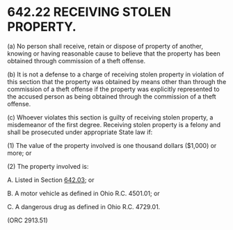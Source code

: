 642.22 RECEIVING STOLEN PROPERTY.
=================================

​(a) No person shall receive, retain or dispose of property of another,
knowing or having reasonable cause to believe that the property has been
obtained through commission of a theft offense.

​(b) It is not a defense to a charge of receiving stolen property in
violation of this section that the property was obtained by means other
than through the commission of a theft offense if the property was
explicitly represented to the accused person as being obtained through
the commission of a theft offense.

​(c) Whoever violates this section is guilty of receiving stolen
property, a misdemeanor of the first degree. Receiving stolen property
is a felony and shall be prosecuted under appropriate State law if:

​(1) The value of the property involved is one thousand dollars
($1,000) or more; or

​(2) The property involved is:

A. Listed in Section [642.03](32849de6.html); or

B. A motor vehicle as defined in Ohio R.C. 4501.01; or

C. A dangerous drug as defined in Ohio R.C. 4729.01.

(ORC 2913.51)
